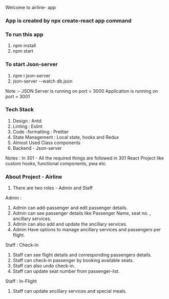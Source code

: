 Welcome to airline- app

### App is created by npx create-react app <app-name> command

### To run this app

1. npm install
2. npm start

### To start Json-server

1. npm i json-server
2. json-server --watch db.json

Note :- JSON Server is running on port = 3000
        Application is running on port = 3001

### Tech Stack

1. Design : Antd
2. Linting : Eslint
3. Code -formatting : Prettier
4. State Management : Local state, hooks and Redux
5. Almost Used Class components
6. Backend - Json-server


Notes : In 301 - All the required things are followed in 301 React Project like custom hooks,
functional components, pwa etc.

### About Project - Airline

1. There are two roles - Admin and Staff

Admin :

1. Admin can add-passenger and edit passenger details.
2. Admin can see passenger details like Passenger Name, seat no. , ancillary services.
3. Admin can also add and update the ancillary services.
4. Admin Have options to manage ancillary services and passengers per flight.

Staff : Check-In

1. Staff can see flight details and corresponding passengers details.
2. Staff can check-in passenger by booking available seats.
3. Staff can also undo check-in.
4. Staff can update seat number from passenger-list.

Staff : In-Flight

1. Staff can  update ancillary services and special meals.
